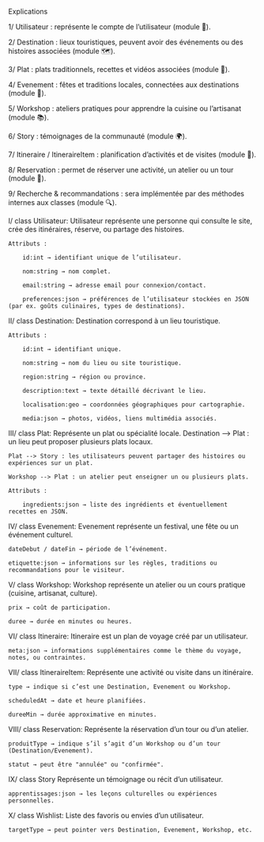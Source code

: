 Explications

1/ Utilisateur : représente le compte de l’utilisateur (module 👤).

2/ Destination : lieux touristiques, peuvent avoir des événements ou des histoires associées (module 🗺️).

3/ Plat : plats traditionnels, recettes et vidéos associées (module 🍲).

4/ Evenement : fêtes et traditions locales, connectées aux destinations (module 🎉).

5/ Workshop : ateliers pratiques pour apprendre la cuisine ou l’artisanat (module 📚).

6/ Story : témoignages de la communauté (module 🌍).

7/ Itineraire / ItineraireItem : planification d’activités et de visites (module 📅).

8/ Reservation : permet de réserver une activité, un atelier ou un tour (module 🧭).

9/ Recherche & recommandations : sera implémentée par des méthodes internes aux classes (module 🔍).



I/ class Utilisateur:
    Utilisateur représente une personne qui consulte le site, crée des itinéraires, réserve, ou partage des histoires.

    Attributs :

        id:int → identifiant unique de l’utilisateur.

        nom:string → nom complet.

        email:string → adresse email pour connexion/contact.

        preferences:json → préférences de l’utilisateur stockées en JSON (par ex. goûts culinaires, types de destinations).

II/ class Destination:
    Destination correspond à un lieu touristique.

    Attributs :

        id:int → identifiant unique.

        nom:string → nom du lieu ou site touristique.

        region:string → région ou province.

        description:text → texte détaillé décrivant le lieu.

        localisation:geo → coordonnées géographiques pour cartographie.

        media:json → photos, vidéos, liens multimédia associés.

III/ class Plat:
    Représente un plat ou spécialité locale.
    Destination --> Plat : un lieu peut proposer plusieurs plats locaux.

    Plat --> Story : les utilisateurs peuvent partager des histoires ou expériences sur un plat.

    Workshop --> Plat : un atelier peut enseigner un ou plusieurs plats.

    Attributs :

        ingredients:json → liste des ingrédients et éventuellement recettes en JSON.

IV/ class Evenement:
    Evenement représente un festival, une fête ou un événement culturel.

    dateDebut / dateFin → période de l’événement.

    etiquette:json → informations sur les règles, traditions ou recommandations pour le visiteur.

V/ class Workshop:
    Workshop représente un atelier ou un cours pratique (cuisine, artisanat, culture).

    prix → coût de participation.

    duree → durée en minutes ou heures.

VI/ class Itineraire:
    Itineraire est un plan de voyage créé par un utilisateur.

    meta:json → informations supplémentaires comme le thème du voyage, notes, ou contraintes.

VII/ class ItineraireItem:
    Représente une activité ou visite dans un itinéraire.

    type → indique si c’est une Destination, Evenement ou Workshop.

    scheduledAt → date et heure planifiées.

    dureeMin → durée approximative en minutes.

VIII/ class Reservation:
    Représente la réservation d’un tour ou d’un atelier.

    produitType → indique s’il s’agit d’un Workshop ou d’un tour (Destination/Evenement).

    statut → peut être "annulée" ou "confirmée".

IX/ class Story
    Représente un témoignage ou récit d’un utilisateur.

    apprentissages:json → les leçons culturelles ou expériences personnelles.

X/ class Wishlist:
    Liste des favoris ou envies d’un utilisateur.

    targetType → peut pointer vers Destination, Evenement, Workshop, etc.
